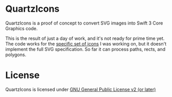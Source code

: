 # QuartzIcons

QuartzIcons is a proof of concept to convert SVG images into Swift 3 Core
Graphics code.

This is the result of just a day of work, and it's not ready for prime time yet.
The code works for the [specific set of icons](https://github.com/automattic/gridicons) I was working on, but it doesn't implement the full SVG specification.
So far it can process paths, rects, and polygons.

# License

QuartzIcons is licensed under [GNU General Public License v2 (or later)](./LICENSE.md)

